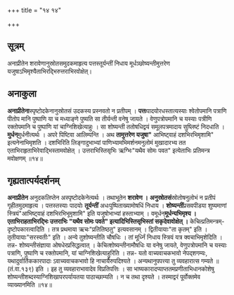 +++
title = "१४ १४"

+++
## सूत्रम्
अनाप्रीतेन शरावेणानुस्रोतसमुदकमाहृत्य पत्तस्तूर्यन्तीं निधाय मूर्धञ्छोष्यन्तीमुत्तरेण यजुषाऽभिमृश्यैताभिरद्भिरुत्तराभिरवोक्षेत्।

## अनाकुला
**अनाप्रीतेना**स्पृष्टोदकेनानुस्रोतसं उदकस्य प्रस्नवतो न प्रतीपम् ।
**पत्तः**पादयोरधस्तात्यस्याः श्वेतोपमानि पत्राणि पीतोप मानि पुष्पाणि या च मध्याङ्णे पुष्यति सा तीर्यन्ती वनेषु जायते ।
वेणुपत्रोपमानि च यस्याः पत्रीणि रक्तोपमानि च पुष्पाणि यां चाग्निशिखेत्याहुः ।
सा शोष्यन्ती ततोषधिद्वयं समूलपत्रमादाय सुष्लिष्टं निदधाति ।
**मुर्धन्**मुर्धनीत्यर्थः ।
अपरे पिष्टिवा आलिम्पन्ति ।
अथ **तामुत्तरेण यजुषा"** आभिष्ट्वाहं दशभिरभिमृशामि" इत्यनेनाभिमृशति ।
दशभिरिति लिङ्गादुभाभ्यां पाणिभ्यामभिमर्शनमनुलोमं मुखादारभ्य तत एताभिराहृताभिरेवाद्भिस्तामवोक्षेत् ।
उत्तराभिस्तिसृभिः ऋग्भिः"यथैव सोमः पवत" इत्येताभिः प्रतिमन्त्र मवोक्षणम् ॥१४॥

## गृह्यतात्पर्यदर्शनम्
**अनाप्रीतेन** अनुदकलिप्तेन अस्पृष्टोदकेनेत्यर्थः ।
तथाभूतेन **शरावेण ।**
**अनुस्रोतसं**स्रोतोषनुलोभं न प्रतीपं गृहीतमुदमाहृत्य ।
पत्तस्तस्याः पादयोः **तूर्यन्तीं** अधःपुष्पिताख्यामोषधिं निधाय ।
**शोष्यन्तीं**प्रसवपीडया शुष्यमाणां स्त्रियं"आभिष्ट्वाहं दशभिरभिभूमृशामि" इति यजुषोभाभ्यां हस्ताभ्याम् ।
वमूर्धन्**मूर्धन्यभिमृश्य ।
एताभिराहताभिरद्भिः उत्तराभिः **"यथैव सोमः पवते" इत्यादिभिस्तिसृभिस्तां** सकृदेवावोक्षेत् ।**
केचित्प्रतिमन्त्रम्- दृष्टोपकारत्वादिति ।
तत्र प्रथमाया ऋचः"प्रतितिष्ठतु" इत्यवसानम् ।
द्वितीयायाः"ता कृतम्" इति ।
तृतीयायाः"सरस्वतीः" इति ।
अन्ये तुशोष्यन्तीति चौषधिः ।
तां मूर्ध्निं निधाय स्त्रियं यत्र क्वचाभिमृशेदिति ।
तन्न- शोष्यन्तीसंज्ञाया ओषधेरप्रसिद्धत्वात् ।
केचित्शोष्यन्तीनामौषधिः या वनेषु जायते, वेणुपत्रोपमानि च यस्याः पत्राणि, पुष्पाणि च रक्तोपमानि, यां चाग्निशिखेत्याहुरिति ।
तन्न- यतो वाच्यवाचकभावो नेपद्शगम्यः, यथादुर्वार्तिककारपादाः
ऽवाच्यवाचकभावो हि नाचार्यैरुपदिश्यते ।
अन्यथानुपपत्त्या तु व्यवहारात्स गम्यते ॥
(तं.वा.१३९) इति ।
इह तु व्यवहाराभावादेव विप्रतिपत्तिः ।
सा भाष्यकारादप्याप्ततमप्रणीताभिधानकोशेषु शोष्यन्तीशब्दस्याग्निशिखापरपर्यायतया पाठाच्छाम्यति ।
न च तथा दृश्यते ।
तस्माद्वरं पूर्वोक्तमेव व्याख्यानमिति ॥१४॥
